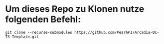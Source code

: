 # Um dieses Repo zu Klonen nutze folgenden Befehl:
`git clone --recurse-submodules https://github.com/PearAPI/Arcadia-OC-TS-Template.git`